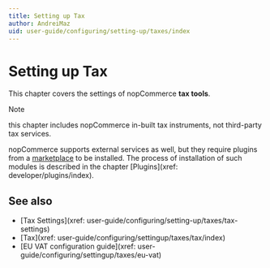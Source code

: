 ```yaml
---
title: Setting up Tax
author: AndreiMaz
uid: user-guide/configuring/setting-up/taxes/index
---
```

# Setting up Tax

This chapter covers the settings of nopCommerce **tax tools**.

> [!NOTE]
> this chapter includes nopCommerce in-built tax instruments, not third-party tax services.

nopCommerce supports external services as well, but they require plugins from a [marketplace](http://www.nopcommerce.com/marketplace.aspx) to be installed. The process of installation of such modules is described in the chapter [Plugins](xref: developer/plugins/index).

## See also

* [Tax Settings](xref: user-guide/configuring/setting-up/taxes/tax-settings)
* [Tax](xref: user-guide/configuring/settingup/taxes/tax/index)
* [EU VAT configuration guide](xref: user-guide/configuring/settingup/taxes/eu-vat)
